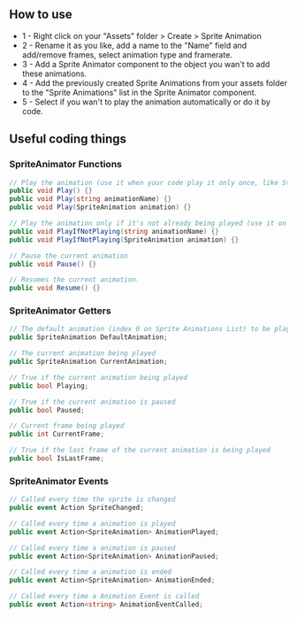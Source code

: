 ## How to use
* 1 - Right click on your "Assets" folder > Create > Sprite Animation  
* 2 - Rename it as you like, add a name to the "Name" field and add/remove frames, select animation type and framerate.  
* 3 - Add a Sprite Animator component to the object you wan't to add these animations.  
* 4 - Add the previously created Sprite Animations from your assets folder to the "Sprite Animations" list in the Sprite Animator component.  
* 5 - Select if you wan't to play the animation automatically or do it by code.  
  
## Useful coding things
### SpriteAnimator Functions
```cs
// Play the animation (use it when your code play it only once, like State-Machines do), you can pass a animation name or a spriteanimation class
public void Play() {}
public void Play(string animationName) {}
public void Play(SpriteAnimation animation) {}

// Play the animation only if it's not already being played (use it on Update functions), you can pass a animation name or a spriteanimation class
public void PlayIfNotPlaying(string animationName) {}
public void PlayIfNotPlaying(SpriteAnimation animation) {}

// Pause the current animation
public void Pause() {}

// Resumes the current animation.
public void Resume() {}
```  
  
### SpriteAnimator Getters
```cs
// The default animation (index 0 on Sprite Animations List) to be played
public SpriteAnimation DefaultAnimation;

// The current animation being played
public SpriteAnimation CurrentAnimation;

// True if the current animation being played
public bool Playing;

// True if the current animation is paused
public bool Paused;

// Current frame being played
public int CurrentFrame;

// True if the last frame of the current animation is being played
public bool IsLastFrame;
```
  
### SpriteAnimator Events
```cs
// Called every time the sprite is changed
public event Action SpriteChanged;

// Called every time a animation is played
public event Action<SpriteAnimation> AnimationPlayed;

// Called every time a animation is paused
public event Action<SpriteAnimation> AnimationPaused;

// Called every time a animation is ended
public event Action<SpriteAnimation> AnimationEnded;

// Called every time a Animation Event is called
public event Action<string> AnimationEventCalled;
```
